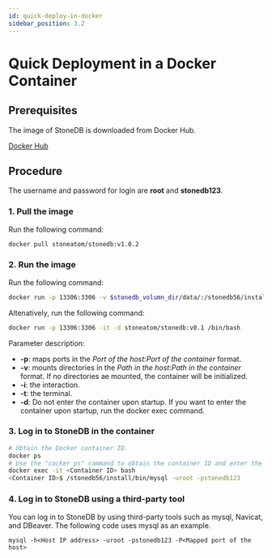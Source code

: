 ```yaml
---
id: quick-deploy-in-docker
sidebar_position: 3.2
---
```


# Quick Deployment in a Docker Container
## Prerequisites
The image of StoneDB is downloaded from Docker Hub.

[Docker Hub](https://hub.docker.com/r/stoneatom/stonedb)

## Procedure
The username and password for login are **root** and **stonedb123**.
### 1. Pull the image
Run the following command:
```bash
docker pull stoneatom/stonedb:v1.0.2
```
### 2. Run the image
Run the following command:
```bash
docker run -p 13306:3306 -v $stonedb_volumn_dir/data/:/stonedb56/install/data/ -it -d stoneatom/stonedb:v0.1 /bin/bash
```
Altenatively, run the following command:
```bash
docker run -p 13306:3306 -it -d stoneatom/stonedb:v0.1 /bin/bash
```
Parameter description:

- **-p**: maps ports in the _Port of the host_:_Port of the container_ format.
- **-v**: mounts directories in the _Path in the host_:_Path in the container_ format. If no directories ae mounted, the container will be initialized.
- **-i**: the interaction.
- **-t**: the terminal.
- **-d**: Do not enter the container upon startup. If you want to enter the container upon startup, run the  docker exec command.
### **3. Log in to StoneDB in the container**
```bash
# Obtain the Docker container ID.
docker ps
# Use the "cocker ps" command to obtain the container ID and enter the Docker container.
docker exec -it <Container ID> bash
<Container ID>$ /stonedb56/install/bin/mysql -uroot -pstonedb123
```
### **4. Log in to StoneDB using a third-party tool**
You can log in to StoneDB by using third-party tools such as mysql, Navicat, and DBeaver. The following code uses mysql as an example.
```shell
mysql -h<Host IP address> -uroot -pstonedb123 -P<Mapped port of the host>
```